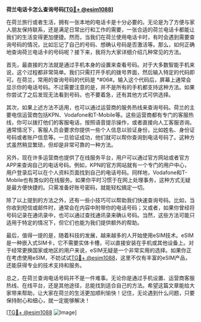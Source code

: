 **荷兰电话卡怎么查询号码[[TG💪+ @esim1088](https://t.me/s/esim1088)]**

在荷兰旅行或者生活，拥有一张本地的电话卡是十分必要的。无论是为了方便与家人朋友保持联系，还是满足日常出行和工作的需要，一张合适的荷兰电话卡都能让我们的生活变得更加便捷。然而，当我们在荷兰使用电话卡时，有时会遇到需要查询号码的情况，比如忘记了自己的号码、想确认号码是否激活等。那么，如何正确地查询荷兰电话卡的号码呢？接下来，我将为大家详细介绍几种常见的方法。

首先，最直接的方法就是通过手机本身的设置来查看号码。对于大多数智能手机来说，这个过程都非常简单。我们只需打开手机的拨号界面，然后输入特定的代码即可。在荷兰，常用的查询号码的代码是 *#06#。输入这个代码后，屏幕上通常会显示你的电话号码。不过需要注意的是，并不是所有的手机都支持这种方法。如果你尝试了之后发现无法看到号码，也不要着急，还有其他方式可供选择。

其次，如果上述方法不适用，也可以通过运营商的服务热线来查询号码。荷兰的主要电信运营商包括KPN、Vodafone和T-Mobile等。这些运营商都有专门的客服热线，你可以拨打他们的客服电话，按照语音提示操作，或者直接向人工客服咨询。通常情况下，客服人员会要求你提供一些个人信息以验证身份，比如姓名、身份证号码或者账户信息等。一旦验证成功，他们就可以帮你查询到电话号码了。这种方式虽然稍显繁琐，但却是非常可靠的一种方法。

另外，现在许多运营商也提供了在线服务平台，用户可以通过官方网站或者官方APP来查询自己的电话号码。例如，KPN的官方网站就有一个专门的用户中心，用户登录后可以在个人资料页面找到自己的电话号码。同样地，Vodafone和T-Mobile也有类似的在线服务。如果你平时习惯于在网上处理事务，这种方式无疑是最方便快捷的。只需准备好账号密码，就能轻松搞定一切。

除了以上提到的方法之外，还有一些小技巧可以帮助我们快速查询号码。比如，当你收到短信或邮件时，通常会在内容中附带你的电话号码；又或者，如果你曾经将号码记录在通讯录中，也可以通过查找通讯录来确认号码。当然，这些方法可能只适用于特定的情况下，但它们也能为我们提供额外的帮助。

最后，值得一提的是，随着科技的发展，越来越多的人开始使用eSIM技术。eSIM是一种嵌入式SIM卡，它不需要实体卡槽，可以直接安装在手机或其他设备上。对于经常更换国家或地区的用户来说，eSIM无疑是一个非常实用的选择。如果你正在考虑使用eSIM，不妨试试[TG💪+ @esim1088](https://t.me/s/esim1088)，这里不仅有丰富的eSIM产品，还能获得专业的技术支持和服务。

总之，在荷兰查询电话号码并不是一件难事。无论你是通过手机设置、运营商客服热线、在线平台，还是其他途径，总能找到适合自己的方法。希望这篇文章能给大家带来帮助，让大家在荷兰的生活更加顺利愉快！记住，无论遇到什么问题，只要保持耐心和细心，就一定能够解决！

[[TG💪+ @esim1088](https://t.me/s/esim1088) ![Image](https://i.postimg.cc/4NQfJmqS/Snipaste-2025-05-13-00-14-12.png)]